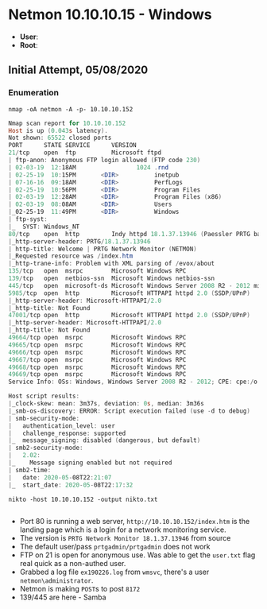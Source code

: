 # Netmon 10.10.10.15 - Windows

 - __User__:
 - __Root__:

## Initial Attempt, 05/08/2020

### Enumeration

`nmap -oA netmon -A -p- 10.10.10.152`

```powershell
Nmap scan report for 10.10.10.152
Host is up (0.043s latency).
Not shown: 65522 closed ports
PORT      STATE SERVICE      VERSION
21/tcp    open  ftp          Microsoft ftpd
| ftp-anon: Anonymous FTP login allowed (FTP code 230)
| 02-03-19  12:18AM                 1024 .rnd
| 02-25-19  10:15PM       <DIR>          inetpub
| 07-16-16  09:18AM       <DIR>          PerfLogs
| 02-25-19  10:56PM       <DIR>          Program Files
| 02-03-19  12:28AM       <DIR>          Program Files (x86)
| 02-03-19  08:08AM       <DIR>          Users
|_02-25-19  11:49PM       <DIR>          Windows
| ftp-syst:
|_  SYST: Windows_NT
80/tcp    open  http         Indy httpd 18.1.37.13946 (Paessler PRTG bandwidth monitor)
|_http-server-header: PRTG/18.1.37.13946
| http-title: Welcome | PRTG Network Monitor (NETMON)
|_Requested resource was /index.htm
|_http-trane-info: Problem with XML parsing of /evox/about
135/tcp   open  msrpc        Microsoft Windows RPC
139/tcp   open  netbios-ssn  Microsoft Windows netbios-ssn
445/tcp   open  microsoft-ds Microsoft Windows Server 2008 R2 - 2012 microsoft-ds
5985/tcp  open  http         Microsoft HTTPAPI httpd 2.0 (SSDP/UPnP)
|_http-server-header: Microsoft-HTTPAPI/2.0
|_http-title: Not Found
47001/tcp open  http         Microsoft HTTPAPI httpd 2.0 (SSDP/UPnP)
|_http-server-header: Microsoft-HTTPAPI/2.0
|_http-title: Not Found
49664/tcp open  msrpc        Microsoft Windows RPC
49665/tcp open  msrpc        Microsoft Windows RPC
49666/tcp open  msrpc        Microsoft Windows RPC
49667/tcp open  msrpc        Microsoft Windows RPC
49668/tcp open  msrpc        Microsoft Windows RPC
49669/tcp open  msrpc        Microsoft Windows RPC
Service Info: OSs: Windows, Windows Server 2008 R2 - 2012; CPE: cpe:/o:microsoft:windows

Host script results:
|_clock-skew: mean: 3m37s, deviation: 0s, median: 3m36s
|_smb-os-discovery: ERROR: Script execution failed (use -d to debug)
| smb-security-mode:
|   authentication_level: user
|   challenge_response: supported
|_  message_signing: disabled (dangerous, but default)
| smb2-security-mode:
|   2.02:
|_    Message signing enabled but not required
| smb2-time:
|   date: 2020-05-08T22:21:07
|_  start_date: 2020-05-08T22:17:32
```

`nikto -host 10.10.10.152 -output nikto.txt`

```powershell

```

 - Port 80 is running a web server, `http://10.10.10.152/index.htm` is the landing page which is a login for a network monitoring service.
 - The version is `PRTG Network Monitor 18.1.37.13946` from source
 - The default user/pass `prtgadmin/prtgadmin` does not work
 - FTP on 21 is open for anonymous use. Was able to get the `user.txt` flag real quick as a non-authed user.
 - Grabbed a log file `ex190226.log` from `wmsvc`, there's a user `netmon\administrator`.
  - Netmon is making `POST`s to post `8172`
 - 139/445 are here - Samba
